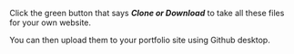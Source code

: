 
 Click the green button that says ***Clone or Download*** to take all these files for your own website.<br>
 
You can then upload them to your portfolio site using Github desktop.<br>
